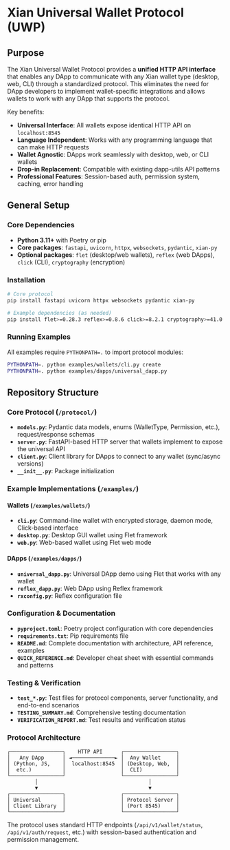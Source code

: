 # Xian Universal Wallet Protocol (UWP)

## Purpose
The Xian Universal Wallet Protocol provides a **unified HTTP API interface** that enables any DApp to communicate with any Xian wallet type (desktop, web, CLI) through a standardized protocol. This eliminates the need for DApp developers to implement wallet-specific integrations and allows wallets to work with any DApp that supports the protocol.

Key benefits:
- **Universal Interface**: All wallets expose identical HTTP API on `localhost:8545`
- **Language Independent**: Works with any programming language that can make HTTP requests
- **Wallet Agnostic**: DApps work seamlessly with desktop, web, or CLI wallets
- **Drop-in Replacement**: Compatible with existing dapp-utils API patterns
- **Professional Features**: Session-based auth, permission system, caching, error handling

## General Setup

### Core Dependencies
- **Python 3.11+** with Poetry or pip
- **Core packages**: `fastapi`, `uvicorn`, `httpx`, `websockets`, `pydantic`, `xian-py`
- **Optional packages**: `flet` (desktop/web wallets), `reflex` (web DApps), `click` (CLI), `cryptography` (encryption)

### Installation
```bash
# Core protocol
pip install fastapi uvicorn httpx websockets pydantic xian-py

# Example dependencies (as needed)
pip install flet>=0.28.3 reflex>=0.8.6 click>=8.2.1 cryptography>=41.0.0
```

### Running Examples
All examples require `PYTHONPATH=.` to import protocol modules:
```bash
PYTHONPATH=. python examples/wallets/cli.py create
PYTHONPATH=. python examples/dapps/universal_dapp.py
```

## Repository Structure

### Core Protocol (`/protocol/`)
- **`models.py`**: Pydantic data models, enums (WalletType, Permission, etc.), request/response schemas
- **`server.py`**: FastAPI-based HTTP server that wallets implement to expose the universal API
- **`client.py`**: Client library for DApps to connect to any wallet (sync/async versions)
- **`__init__.py`**: Package initialization

### Example Implementations (`/examples/`)

#### Wallets (`/examples/wallets/`)
- **`cli.py`**: Command-line wallet with encrypted storage, daemon mode, Click-based interface
- **`desktop.py`**: Desktop GUI wallet using Flet framework
- **`web.py`**: Web-based wallet using Flet web mode

#### DApps (`/examples/dapps/`)
- **`universal_dapp.py`**: Universal DApp demo using Flet that works with any wallet
- **`reflex_dapp.py`**: Web DApp using Reflex framework
- **`rxconfig.py`**: Reflex configuration file

### Configuration & Documentation
- **`pyproject.toml`**: Poetry project configuration with core dependencies
- **`requirements.txt`**: Pip requirements file
- **`README.md`**: Complete documentation with architecture, API reference, examples
- **`QUICK_REFERENCE.md`**: Developer cheat sheet with essential commands and patterns

### Testing & Verification
- **`test_*.py`**: Test files for protocol components, server functionality, and end-to-end scenarios
- **`TESTING_SUMMARY.md`**: Comprehensive testing documentation
- **`VERIFICATION_REPORT.md`**: Test results and verification status

### Protocol Architecture
```
┌─────────────────┐    HTTP API      ┌─────────────────┐
│   Any DApp      │ ◄──────────────► │  Any Wallet     │
│ (Python, JS,    │  localhost:8545  │ (Desktop, Web,  │
│  etc.)          │                  │  CLI)           │
└─────────────────┘                  └─────────────────┘
         │                                    │
         ▼                                    ▼
┌─────────────────┐                  ┌─────────────────┐
│ Universal       │                  │ Protocol Server │
│ Client Library  │                  │ (Port 8545)     │
└─────────────────┘                  └─────────────────┘
```

The protocol uses standard HTTP endpoints (`/api/v1/wallet/status`, `/api/v1/auth/request`, etc.) with session-based authentication and permission management.